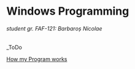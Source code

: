 # Windows Programming
###### student gr. FAF-121: Barbaroș Nicolae
_ToDo

[How my Program works](http://youtu.be/jhZ9bgDjznI)

